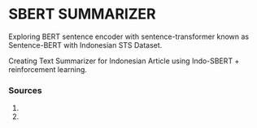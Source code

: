 # SBERT SUMMARIZER
Exploring BERT sentence encoder with sentence-transformer known as Sentence-BERT with Indonesian STS Dataset.

Creating Text Summarizer for Indonesian Article using Indo-SBERT + reinforcement learning.

### Sources
1. 
2. 